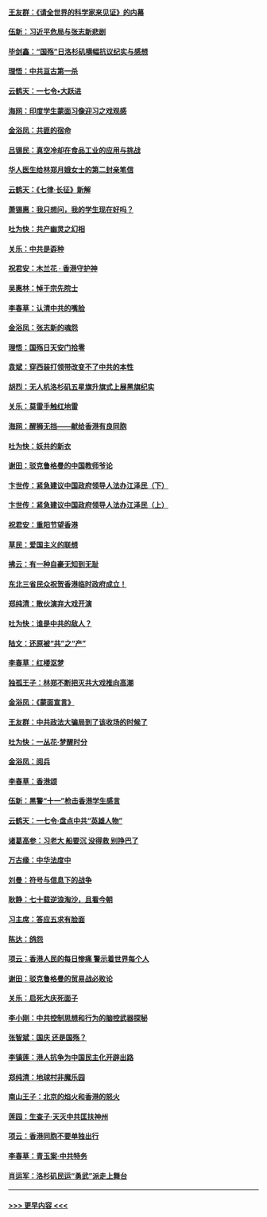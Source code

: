 #### [王友群：《请全世界的科学家来见证》的内幕](../pages/nsc993/n11594091.md?t=10180211) 
#### [伍新：习近平危局与张志新悲剧](../pages/nsc993/n11594089.md?t=10180211) 
#### [毕剑鑫：“国殇”日洛杉矶横幅抗议纪实与感想](../pages/nsc993/n11591301.md?t=10180211) 
#### [理悟：中共亘古第一杀](../pages/nsc993/n11590734.md?t=10180211) 
#### [云鹤天：一七令•大跃进](../pages/nsc993/n11590699.md?t=10180211) 
#### [海网：印度学生蒙面习像迎习之戏观感](../pages/nsc993/n11590675.md?t=10180211) 
#### [金浴凤：共匪的宿命](../pages/nsc993/n11586383.md?t=10180211) 
#### [吕锡民：真空冷却在食品工业的应用与挑战](../pages/nsc993/n11585819.md?t=10180211) 
#### [华人医生给林郑月娥女士的第二封亲笔信](../pages/nsc993/n11585124.md?t=10180211) 
#### [云鹤天：《七律·长征》新解](../pages/nsc993/n11584578.md?t=10180211) 
#### [萧锡惠：我只想问，我的学生现在好吗？](../pages/nsc993/n11583828.md?t=10180211) 
#### [吐为快：共产幽灵之幻相](../pages/nsc993/n11583224.md?t=10180211) 
#### [关乐：中共是孬种](../pages/nsc993/n11582099.md?t=10180211) 
#### [祝君安：木兰花 · 香港守护神](../pages/nsc993/n11581782.md?t=10180211) 
#### [吴惠林：悼于宗先院士](../pages/nsc993/n11580283.md?t=10180211) 
#### [李春草：认清中共的嘴脸](../pages/nsc993/n11579954.md?t=10180211) 
#### [金浴凤：张志新的魂怨](../pages/nsc993/n11579913.md?t=10180211) 
#### [理悟：国殇日天安门拾零](../pages/nsc993/n11579843.md?t=10180211) 
#### [袁斌：穿西装打领带改变不了中共的本性](../pages/nsc993/n11579814.md?t=10180211) 
#### [胡烈：无人机洛杉矶五星旗升旗式上展黑旗纪实](../pages/nsc993/n11579322.md?t=10180211) 
#### [关乐：莫雷手触红地雷](../pages/nsc993/n11577862.md?t=10180211) 
#### [海网：醒狮无挡——献给香港有良同胞](../pages/nsc993/n11577835.md?t=10180211) 
#### [吐为快：妖共的新衣](../pages/nsc993/n11577575.md?t=10180211) 
#### [谢田：驳克鲁格曼的中国教师爷论](../pages/nsc993/n11575034.md?t=10180211) 
#### [卞世传：紧急建议中国政府领导人法办江泽民（下）](../pages/nsc993/n11573390.md?t=10180211) 
#### [卞世传：紧急建议中国政府领导人法办江泽民（上）](../pages/nsc993/n11573208.md?t=10180211) 
#### [祝君安：重阳节望香港](../pages/nsc993/n11573190.md?t=10180211) 
#### [草民：爱国主义的联想](../pages/nsc993/n11572333.md?t=10180211) 
#### [拂云：有一种自豪无知到无耻](../pages/nsc993/n11572006.md?t=10180211) 
#### [东北三省民众祝贺香港临时政府成立！](../pages/nsc993/n11571215.md?t=10180211) 
#### [郑纯清：散伙演弃大戏开演](../pages/nsc993/n11570826.md?t=10180211) 
#### [吐为快：谁是中共的敌人？](../pages/nsc993/n11570817.md?t=10180211) 
#### [陆文：还原被“共”之“产”](../pages/nsc993/n11570798.md?t=10180211) 
#### [李春草：红楼沤梦](../pages/nsc993/n11569673.md?t=10180211) 
#### [独孤王子：林郑不断把灭共大戏推向高潮](../pages/nsc993/n11569381.md?t=10180211) 
#### [金浴凤：《蒙面宣言》](../pages/nsc993/n11569368.md?t=10180211) 
#### [王友群：中共政法大骗局到了该收场的时候了](../pages/nsc993/n11568940.md?t=10180211) 
#### [吐为快：一丛花‧梦醒时分](../pages/nsc993/n11567491.md?t=10180211) 
#### [金浴凤：阅兵](../pages/nsc993/n11567454.md?t=10180211) 
#### [李春草：香港颂](../pages/nsc993/n11567444.md?t=10180211) 
#### [伍新：黑警“十一”枪击香港学生感言](../pages/nsc993/n11567426.md?t=10180211) 
#### [云鹤天：一七令‧盘点中共“英雄人物”](../pages/nsc993/n11567091.md?t=10180211) 
#### [诸葛高参：习老大 船要沉 没得救 别挣巴了](../pages/nsc993/n11566976.md?t=10180211) 
#### [万古缘：中华法度中](../pages/nsc993/n11566726.md?t=10180211) 
#### [刘曼：符号与信息下的战争](../pages/nsc993/n11564655.md?t=10180211) 
#### [耿静：七十载逆浪淘沙，且看今朝](../pages/nsc993/n11564520.md?t=10180211) 
#### [习主席：答应五求有脸面](../pages/nsc993/n11563953.md?t=10180211) 
#### [陈达：鸽怨](../pages/nsc993/n11561879.md?t=10180211) 
#### [项云：香港人民的每日惨痛  警示着世界每个人](../pages/nsc993/n11559273.md?t=10180211) 
#### [谢田：驳克鲁格曼的贸易战必败论](../pages/nsc993/n11555840.md?t=10180211) 
#### [关乐：启死大庆死面子](../pages/nsc993/n11556823.md?t=10180211) 
#### [李小刚：中共控制思想和行为的脑控武器探秘](../pages/nsc993/n11556776.md?t=10180211) 
#### [张智斌：国庆  还是国殇？](../pages/nsc993/n11556617.md?t=10180211) 
#### [李镇莲：港人抗争为中国民主化开辟出路](../pages/nsc993/n11556570.md?t=10180211) 
#### [郑纯清：地球村非魔乐园](../pages/nsc993/n11555415.md?t=10180211) 
#### [南山王子：北京的焰火和香港的怒火](../pages/nsc993/n11555318.md?t=10180211) 
#### [莲园：生查子·天灭中共匡扶神州](../pages/nsc993/n11555302.md?t=10180211) 
#### [项云：香港同胞不要单独出行](../pages/nsc993/n11555276.md?t=10180211) 
#### [李春草：青玉案‧中共特务](../pages/nsc993/n11552356.md?t=10180211) 
#### [肖运军：洛杉矶民运“勇武”派走上舞台](../pages/nsc993/n11551595.md?t=10180211) 

----
#### [ >>> 更早内容 <<< ](../indexes/nsc993-earlier.md)
